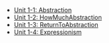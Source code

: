   * [Unit 1-1: Abstraction](http://jonathangabel.com/documents/art125/ppt/Art125Unit01-01.Abstraction.pptx)
  * [Unit 1-2: HowMuchAbstraction](http://jonathangabel.com/documents/art125/ppt/Art125Unit01-02.HowMuchAbstraction.pptx)
  * [Unit 1-3: ReturnToAbstraction](http://jonathangabel.com/documents/art125/ppt/Art125Unit01-03.ReturnToAbstraction.pptx)
  * [Unit 1-4: Expressionism](http://jonathangabel.com/documents/art125/ppt/Art125Unit01-04.Expressionism.pptx)
